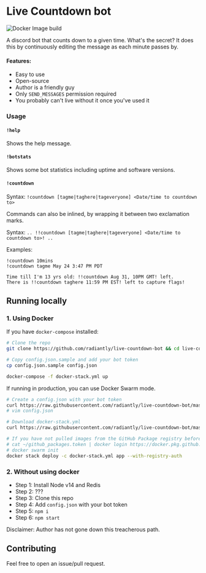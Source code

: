 # Live Countdown bot
![Docker Image build](https://github.com/radiantly/live-countdown-bot/workflows/Docker%20image%20build/badge.svg)

A discord bot that counts down to a given time. What's the secret? It does this by continuously editing the message as each minute passes by.

#### Features:
  * Easy to use
  * Open-source
  * Author is a friendly guy
  * Only `SEND_MESSAGES` permission required
  * You probably can't live without it once you've used it

### Usage

#### `!help`
Shows the help message.

#### `!botstats`
Shows some bot statistics including uptime and software versions.

#### `!countdown`
Syntax: `!countdown [tagme|taghere|tageveryone] <Date/time to countdown to>`

Commands can also be inlined, by wrapping it between two exclamation marks.

Syntax: `.. !!countdown [tagme|taghere|tageveryone] <Date/time to countdown to>! ..`

Examples:
```
!countdown 10mins
!countdown tagme May 24 3:47 PM PDT

Time till I'm 13 yrs old: !!countdown Aug 31, 10PM GMT! left.
There is !!countdown taghere 11:59 PM EST! left to capture flags!
```

## Running locally

### 1. Using Docker

If you have `docker-compose` installed:
```sh
# Clone the repo
git clone https://github.com/radiantly/live-countdown-bot && cd live-countdown-bot

# Copy config.json.sample and add your bot token
cp config.json.sample config.json

docker-compose -f docker-stack.yml up
```
If running in production, you can use Docker Swarm mode.
```sh
# Create a config.json with your bot token
curl https://raw.githubusercontent.com/radiantly/live-countdown-bot/master/config.json.sample -o config.json
# vim config.json

# Download docker-stack.yml
curl https://raw.githubusercontent.com/radiantly/live-countdown-bot/master/docker-stack.yml -O

# If you have not pulled images from the GitHub Package registry before:
# cat ~/github_packages.token | docker login https://docker.pkg.github.com -u radiantly --password-stdin
# docker swarm init
docker stack deploy -c docker-stack.yml app --with-registry-auth
```
### 2. Without using docker
  * Step 1: Install Node v14 and Redis
  * Step 2: ???
  * Step 3: Clone this repo
  * Step 4: Add `config.json` with your bot token
  * Step 5: `npm i`
  * Step 6: `npm start`

Disclaimer: Author has not gone down this treacherous path.

## Contributing

Feel free to open an issue/pull request.
